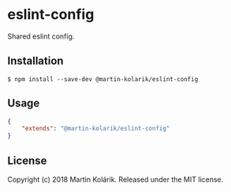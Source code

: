 # eslint-config

Shared eslint config.

## Installation

```
$ npm install --save-dev @martin-kolarik/eslint-config
```

## Usage

```json
{
    "extends": "@martin-kolarik/eslint-config"
}
```

## License
Copyright (c) 2018 Martin Kolárik. Released under the MIT license.
